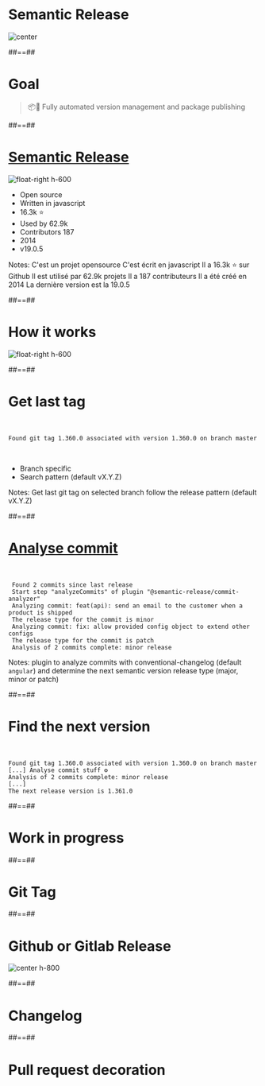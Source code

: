 <!-- .slide: -->

# Semantic Release 

![center](./assets/images/fusion.png)

##==##
# Goal

> 📦🚀 Fully automated version management and package publishing

##==##
# [Semantic Release](https://github.com/semantic-release/semantic-release)

![float-right h-600](./assets/images/bender.png)

- Open source 
- Written in javascript
- 16.3k ⭐️ 
- Used by 62.9k 
- Contributors 187
- 2014 
- v19.0.5
<!-- .element: class="list-fragment" -->

Notes: C'est un projet opensource
C'est écrit en javascript
Il a 16.3k ⭐️ sur Github
Il est utilisé par 62.9k projets
Il a 187 contributeurs
Il a été créé en 2014
La dernière version est la 19.0.5

##==##

# How it works

![float-right h-600](./assets/images/howdoesitwork.png)

##==##

# Get last tag
<!-- .slide: class="with-code"-->

<br/>

```text
Found git tag 1.360.0 associated with version 1.360.0 on branch master
```
<!-- .element: class="big-code" -->

<br/>

- Branch specific
- Search pattern (default vX.Y.Z)
<!-- .element: class="list-fragment" -->

Notes: Get last git tag on selected branch follow the release pattern (default vX.Y.Z)

##==##
<!-- .slide: class="with-code"-->


# [Analyse commit](https://github.com/semantic-release/commit-analyzer)

<br/>

```text
 Found 2 commits since last release
 Start step "analyzeCommits" of plugin "@semantic-release/commit-analyzer"
 Analyzing commit: feat(api): send an email to the customer when a product is shipped
 The release type for the commit is minor
 Analyzing commit: fix: allow provided config object to extend other configs
 The release type for the commit is patch
 Analysis of 2 commits complete: minor release
```
<!-- .element: class="big-code" -->

Notes: plugin to analyze commits with conventional-changelog (default `angular`) and determine the next semantic version release type (major, minor or patch)

##==##
<!-- .slide: class="with-code"-->

# Find the next version

<br/>

```text
Found git tag 1.360.0 associated with version 1.360.0 on branch master
[...] Analyse commit stuff ⚙
Analysis of 2 commits complete: minor release
[...]
The next release version is 1.361.0
```
<!-- .element: class="big-code" -->

##==## 
# Work in progress

##==##
# Git Tag

##==##
# Github or Gitlab Release

![center h-800](./assets/images/github_release.png)

##==##

# Changelog

##==##
# Pull request decoration

